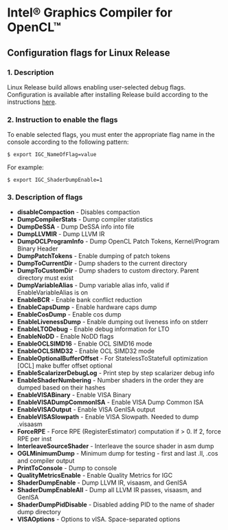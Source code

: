# Intel&reg; Graphics Compiler for OpenCL&trade;

## Configuration flags for Linux Release

### 1. Description

Linux Release build allows enabling user-selected debug flags. Configuration is available after installing Release build according to the instructions [here](https://github.com/intel/intel-graphics-compiler/blob/master/documentation/build_ubuntu.md).

### 2. Instruction to enable the flags

To enable selected flags, you must enter the appropriate flag name in the console according to the following pattern:

```shell
$ export IGC_NameOfFlag=value
```
For example:

```shell
$ export IGC_ShaderDumpEnable=1
```

### 3. Description of flags
- **disableCompaction** - Disables compaction
- **DumpCompilerStats** - Dump compiler statistics
- **DumpDeSSA** - Dump DeSSA info into file
- **DumpLLVMIR** - Dump LLVM IR
- **DumpOCLProgramInfo** - Dump OpenCL Patch Tokens, Kernel/Program Binary Header
- **DumpPatchTokens** - Enable dumping of patch tokens
- **DumpToCurrentDir** - Dump shaders to the current directory
- **DumpToCustomDir** - Dump shaders to custom directory. Parent directory must exist
- **DumpVariableAlias** - Dump variable alias info, valid if EnableVariableAlias is on
- **EnableBCR** - Enable bank conflict reduction
- **EnableCapsDump** - Enable hardware caps dump
- **EnableCosDump** - Enable cos dump
- **EnableLivenessDump** - Enable dumping out liveness info on stderr
- **EnableLTODebug** - Enable debug information for LTO
- **EnableNoDD** - Enable NoDD flags
- **EnableOCLSIMD16** - Enable OCL SIMD16 mode
- **EnableOCLSIMD32** - Enable OCL SIMD32 mode
- **EnableOptionalBufferOffset** - For StatelessToStatefull optimization [OCL] make buffer offset optional
- **EnableScalarizerDebugLog** - Print step by step scalarizer debug info
- **EnableShaderNumbering** - Number shaders in the order they are dumped based on their hashes
- **EnableVISABinary** - Enable VISA Binary
- **EnableVISADumpCommonISA** - Enable VISA Dump Common ISA
- **EnableVISAOutput** - Enable VISA GenISA output
- **EnableVISASlowpath** - Enable VISA Slowpath. Needed to dump .visaasm
- **ForceRPE** - Force RPE (RegisterEstimator) computation if > 0. If 2, force RPE per inst
- **InterleaveSourceShader** - Interleave the source shader in asm dump
- **OGLMinimumDump** - Minimum dump for testing - first and last .ll, .cos and compiler output
- **PrintToConsole** - Dump to console
- **QualityMetricsEnable** - Enable Quality Metrics for IGC
- **ShaderDumpEnable** - Dump LLVM IR, visaasm, and GenISA
- **ShaderDumpEnableAll** - Dump all LLVM IR passes, visaasm, and GenISA
- **ShaderDumpPidDisable** - Disabled adding PID to the name of shader dump directory
- **VISAOptions** - Options to vISA. Space-separated options
